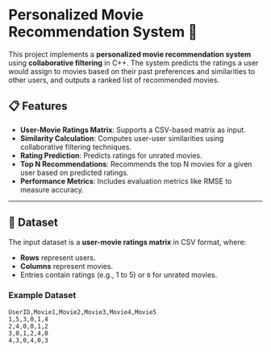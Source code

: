 # Personalized Movie Recommendation System 🎥

This project implements a **personalized movie recommendation system** using **collaborative filtering** in C++. The system predicts the ratings a user would assign to movies based on their past preferences and similarities to other users, and outputs a ranked list of recommended movies.

## 📋 Features

- **User-Movie Ratings Matrix**: Supports a CSV-based matrix as input.
- **Similarity Calculation**: Computes user-user similarities using collaborative filtering techniques.
- **Rating Prediction**: Predicts ratings for unrated movies.
- **Top N Recommendations**: Recommends the top N movies for a given user based on predicted ratings.
- **Performance Metrics**: Includes evaluation metrics like RMSE to measure accuracy.

---

## 📂 Dataset

The input dataset is a **user-movie ratings matrix** in CSV format, where:
- **Rows** represent users.
- **Columns** represent movies.
- Entries contain ratings (e.g., 1 to 5) or `0` for unrated movies.

### Example Dataset
```csv
UserID,Movie1,Movie2,Movie3,Movie4,Movie5
1,5,3,0,1,4
2,4,0,0,1,2
3,0,1,2,4,0
4,3,0,4,0,3
